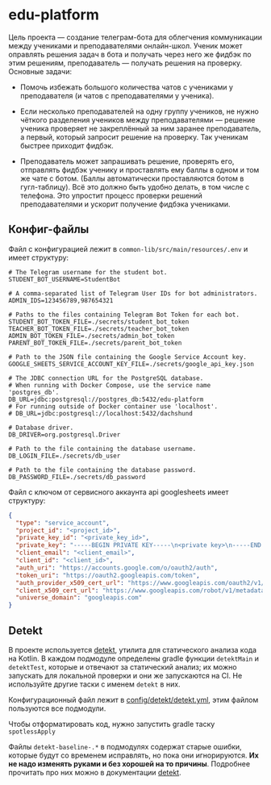 # edu-platform

Цель проекта — создание телеграм-бота для облегчения коммуникации между учениками и преподавателями онлайн-школ. Ученик может оправлять решения задач в бота и получать через него же фидбэк по этим решениям, преподаватель — получать решения на проверку. Основные задачи:

- Помочь избежать большого количества чатов с учениками у преподавателя (и чатов с преподавателями у ученика).

- Если несколько преподавателей на одну группу учеников, не нужно чёткого разделения учеников между преподавателями — решение ученика проверяет не закреплённый за ним заранее преподаватель, а первый, который запросит решение на проверку. Так ученикам быстрее приходит фидбэк.

- Преподаватель может запрашивать решение, проверять его, отправлять фидбэк ученику и проставлять ему баллы в одном и том же чате с ботом. (Баллы автоматически проставляются ботом в гугл-таблицу). Всё это должно быть удобно делать, в том числе с телефона. Это упростит процесс проверки решений преподавателями и ускорит получение фидбэка учениками.

## Конфиг-файлы
Файл с конфигурацией лежит в `common-lib/src/main/resources/.env` и имеет структуру:
```
# The Telegram username for the student bot.
STUDENT_BOT_USERNAME=StudentBot

# A comma-separated list of Telegram User IDs for bot administrators.
ADMIN_IDS=123456789,987654321

# Paths to the files containing Telegram Bot Token for each bot.
STUDENT_BOT_TOKEN_FILE=./secrets/student_bot_token
TEACHER_BOT_TOKEN_FILE=./secrets/teacher_bot_token
ADMIN_BOT_TOKEN_FILE=./secrets/admin_bot_token
PARENT_BOT_TOKEN_FILE=./secrets/parent_bot_token

# Path to the JSON file containing the Google Service Account key.
GOOGLE_SHEETS_SERVICE_ACCOUNT_KEY_FILE=./secrets/google_api_key.json

# The JDBC connection URL for the PostgreSQL database.
# When running with Docker Compose, use the service name 'postgres_db'.
DB_URL=jdbc:postgresql://postgres_db:5432/edu-platform
# For running outside of Docker container use 'localhost'.
# DB_URL=jdbc:postgresql://localhost:5432/dachshund

# Database driver.
DB_DRIVER=org.postgresql.Driver

# Path to the file containing the database username.
DB_LOGIN_FILE=./secrets/db_user

# Path to the file containing the database password.
DB_PASSWORD_FILE=./secrets/db_password
```

Файл с ключом от сервисного аккаунта api googlesheets имеет структуру:
```json
{
  "type": "service_account",
  "project_id": "<project_id>",
  "private_key_id": "<private_key_id>",
  "private_key": "-----BEGIN PRIVATE KEY-----\n<private key>\n-----END PRIVATE KEY-----\n",
  "client_email": "<client_email>",
  "client_id": "<client_id>",
  "auth_uri": "https://accounts.google.com/o/oauth2/auth",
  "token_uri": "https://oauth2.googleapis.com/token",
  "auth_provider_x509_cert_url": "https://www.googleapis.com/oauth2/v1/certs",
  "client_x509_cert_url": "https://www.googleapis.com/robot/v1/metadata",
  "universe_domain": "googleapis.com"
}

```


## Detekt

В проекте используется [detekt](https://detekt.dev), утилита для статического анализа кода на Kotlin.
В каждом подмодуле определены gradle функции `detektMain` и `detektTest`, которые и отвечают за статический анализ; их можно запускать для локальной проверки и они же запускаются на CI. 
Не используйте другие таски с именем `detekt` в них.

Конфигурационный файл лежит в [config/detekt/detekt.yml](config/detekt/detekt.yml), этим файлом пользуются все подмодули.

Чтобы отформатировать код, нужно запустить gradle таску `spotlessApply`

Файлы `detekt-baseline-.*` в подмодулях содержат старые ошибки, которые будут со временем исправлять, но пока они игнорируются. **Их не надо изменять руками и без хорошей на то причины**. Подробнее прочитать про них можно в документации [detekt](https://detekt.dev).

